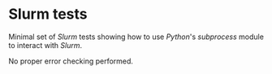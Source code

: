 # Slurm tests

Minimal set of *Slurm* tests showing how to use *Python*'s *subprocess* module to interact with *Slurm*.

No proper error checking performed.
